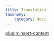 ```yaml
---
title: Translation
taxonomy:
    category: docs
---
```


[plugin:insert-content](/_partials/translation?downloadpro|plg_system_zoo_zlelements_downloadpro)
